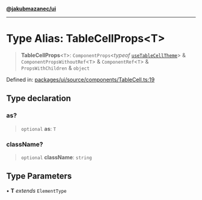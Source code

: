 [**@jakubmazanec/ui**](../README.md)

---

# Type Alias: TableCellProps\<T\>

> **TableCellProps**\<`T`\>: `ComponentProps`\<_typeof_
> [`useTableCellTheme`](../functions/useTableCellTheme.md)\> & `ComponentPropsWithoutRef`\<`T`\> &
> `ComponentRef`\<`T`\> & `PropsWithChildren` & `object`

Defined in:
[packages/ui/source/components/TableCell.ts:19](https://github.com/jakubmazanec/tools/blob/dcfb3b06be051bf99e23e7e35174b07af0f0fddd/packages/ui/source/components/TableCell.ts#L19)

## Type declaration

### as?

> `optional` **as**: `T`

### className?

> `optional` **className**: `string`

## Type Parameters

• **T** _extends_ `ElementType`
